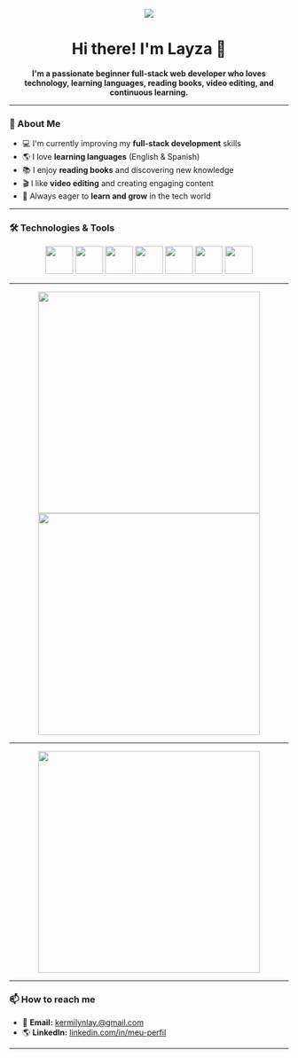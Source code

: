 <p align="center">
  <img src="https://media4.giphy.com/media/mdfPpglf2c0QxED151/giphy.gif?cid=6c09b952jpstqd7pyxhdd29ht17ufjmo2xfj4hhpzqrbsezn&ep=v1_gifs_search&rid=giphy.gif&ct=g"/>
<p/>

<h1 align="center"> 
  Hi there! I'm Layza 👋
</h1>

<p align="center">
  <b>I'm a passionate beginner full-stack web developer who loves technology, 
  learning languages, reading books, video editing, and continuous learning.</b>
</p>

---

### 🚀 About Me  
- 💻 I'm currently improving my **full-stack development** skills  
- 🌎 I love **learning languages** (English & Spanish)  
- 📚 I enjoy **reading books** and discovering new knowledge  
- 🎬 I like **video editing** and creating engaging content  
- 🧠 Always eager to **learn and grow** in the tech world  

---

### 🛠️ Technologies & Tools  

<p align="center">
  <img src="https://cdn.jsdelivr.net/gh/devicons/devicon/icons/javascript/javascript-original.svg" width="50px"/>
  <img src="https://cdn.jsdelivr.net/gh/devicons/devicon/icons/python/python-original.svg" width="50px"/>
  <img src="https://cdn.jsdelivr.net/gh/devicons/devicon/icons/html5/html5-original.svg" width="50px"/>
  <img src="https://cdn.jsdelivr.net/gh/devicons/devicon/icons/css3/css3-original.svg" width="50px"/>
  <img src="https://cdn.jsdelivr.net/gh/devicons/devicon/icons/sqlite/sqlite-original.svg" width="50px"/>
  <img src="https://cdn.jsdelivr.net/gh/devicons/devicon/icons/flask/flask-original.svg" width="50px"/>
  <img src="https://cdn.jsdelivr.net/gh/devicons/devicon/icons/mysql/mysql-original.svg" width="50px"/>
</p>

---

<p align="center">
  <img src="https://github-readme-stats.vercel.app/api?username=LayzaK&show_icons=true&theme=dracula" width="400px"/>
  <img src="https://github-readme-streak-stats.herokuapp.com/?user=LayzaK&theme=dracula" width="400px"/>
</p>

---

<p align="center">
  <img src="https://github-readme-stats.vercel.app/api/top-langs/?username=LayzaK&layout=compact&theme=dracula" width="400px"/>
</p>

---

### 📫 How to reach me  

- 📩 **Email:** kermilynlay.@gmail.com  
- 🌎 **LinkedIn:** [linkedin.com/in/meu-perfil](https://www.linkedin.com/in/layza-kermilyn-silva-santos-9aab1b260/) 

---


